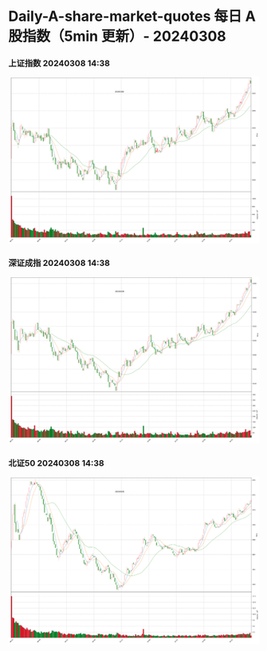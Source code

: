 
# Daily-A-share-market-quotes 每日 A 股指数（5min 更新）- 20240308

### 上证指数 20240308 14:38
![](./fig/2024/3/20240308-sh000001.png)

### 深证成指 20240308 14:38
![](./fig/2024/3/20240308-sz399001.png)

### 北证50 20240308 14:38
![](./fig/2024/3/20240308-bj899050.png)
